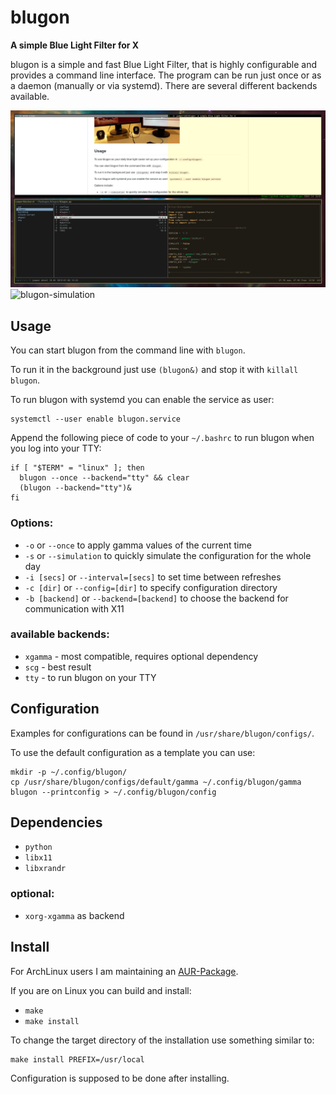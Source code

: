 # blugon
**A simple Blue Light Filter for X**

blugon is a simple and fast Blue Light Filter, that is highly configurable and provides a command line interface.
The program can be run just once or as a daemon (manually or via systemd).
There are several different backends available.

![blugon-comparison](https://github.com/jumper149/data/blob/master/blugon/comp.png?raw=true)
![blugon-simulation](https://github.com/jumper149/data/blob/master/blugon/sim.gif?raw=true)

## Usage
You can start blugon from the command line with `blugon`.

To run it in the background just use `(blugon&)` and stop it with `killall blugon`.

To run blugon with systemd you can enable the service as user:

    systemctl --user enable blugon.service

Append the following piece of code to your `~/.bashrc` to run blugon when you log into your TTY:

    if [ "$TERM" = "linux" ]; then
      blugon --once --backend="tty" && clear
      (blugon --backend="tty")&
    fi

### Options:
- `-o` or `--once` to apply gamma values of the current time
- `-s` or `--simulation` to quickly simulate the configuration for the whole day
- `-i [secs]` or `--interval=[secs]` to set time between refreshes
- `-c [dir]` or `--config=[dir]` to specify configuration directory
- `-b [backend]` or `--backend=[backend]` to choose the backend for communication with X11

### available backends:
- `xgamma` - most compatible, requires optional dependency
- `scg` - best result
- `tty` - to run blugon on your TTY

## Configuration
Examples for configurations can be found in `/usr/share/blugon/configs/`.

To use the default configuration as a template you can use:

    mkdir -p ~/.config/blugon/
    cp /usr/share/blugon/configs/default/gamma ~/.config/blugon/gamma
    blugon --printconfig > ~/.config/blugon/config

## Dependencies
- `python`
- `libx11`
- `libxrandr`
### optional:
- `xorg-xgamma` as backend

## Install
For ArchLinux users I am maintaining an [AUR-Package](https://aur.archlinux.org/packages/blugon).

If you are on Linux you can build and install:
- `make`
- `make install`

To change the target directory of the installation use something similar to:

    make install PREFIX=/usr/local

Configuration is supposed to be done after installing.
